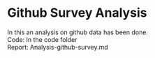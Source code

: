 # Github Survey Analysis

In this an analysis on github data has been done. <br>
Code: In the code folder <br>
Report: Analysis-github-survey.md
